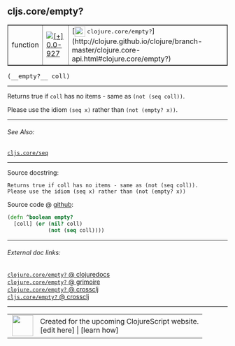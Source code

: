 ## cljs.core/empty?



 <table border="1">
<tr>
<td>function</td>
<td><a href="https://github.com/cljsinfo/cljs-api-docs/tree/0.0-927"><img valign="middle" alt="[+] 0.0-927" title="Added in 0.0-927" src="https://img.shields.io/badge/+-0.0--927-lightgrey.svg"></a> </td>
<td>
[<img height="24px" valign="middle" src="http://i.imgur.com/1GjPKvB.png"> <samp>clojure.core/empty?</samp>](http://clojure.github.io/clojure/branch-master/clojure.core-api.html#clojure.core/empty?)
</td>
</tr>
</table>


 <samp>
(__empty?__ coll)<br>
</samp>

---

Returns true if `coll` has no items - same as `(not (seq coll))`.

Please use the idiom `(seq x)` rather than `(not (empty? x))`.

---


###### See Also:

[`cljs.core/seq`](cljs.core_seq.md)<br>

---


Source docstring:

```
Returns true if coll has no items - same as (not (seq coll)).
Please use the idiom (seq x) rather than (not (empty? x))
```


Source code @ [github](https://github.com/clojure/clojurescript/blob/r3058/src/cljs/cljs/core.cljs#L1542-L1546):

```clj
(defn ^boolean empty?
  [coll] (or (nil? coll)
             (not (seq coll))))
```

<!--
Repo - tag - source tree - lines:

 <pre>
clojurescript @ r3058
└── src
    └── cljs
        └── cljs
            └── <ins>[core.cljs:1542-1546](https://github.com/clojure/clojurescript/blob/r3058/src/cljs/cljs/core.cljs#L1542-L1546)</ins>
</pre>

-->

---



###### External doc links:

[`clojure.core/empty?` @ clojuredocs](http://clojuredocs.org/clojure.core/empty_q)<br>
[`clojure.core/empty?` @ grimoire](http://conj.io/store/v1/org.clojure/clojure/1.7.0-beta3/clj/clojure.core/empty%3F/)<br>
[`clojure.core/empty?` @ crossclj](http://crossclj.info/fun/clojure.core/empty%3F.html)<br>
[`cljs.core/empty?` @ crossclj](http://crossclj.info/fun/cljs.core.cljs/empty%3F.html)<br>

---

 <table>
<tr><td>
<img valign="middle" align="right" width="48px" src="http://i.imgur.com/Hi20huC.png">
</td><td>
Created for the upcoming ClojureScript website.<br>
[edit here] | [learn how]
</td></tr></table>

[edit here]:https://github.com/cljsinfo/cljs-api-docs/blob/master/cljsdoc/cljs.core_emptyQMARK.cljsdoc
[learn how]:https://github.com/cljsinfo/cljs-api-docs/wiki/cljsdoc-files

<!--

This information was too distracting to show to readers, but I'll leave it
commented here since it is helpful to:

- pretty-print the data used to generate this document
- and show how to retrieve that data



The API data for this symbol:

```clj
{:description "Returns true if `coll` has no items - same as `(not (seq coll))`.\n\nPlease use the idiom `(seq x)` rather than `(not (empty? x))`.",
 :return-type boolean,
 :ns "cljs.core",
 :name "empty?",
 :signature ["[coll]"],
 :history [["+" "0.0-927"]],
 :type "function",
 :related ["cljs.core/seq"],
 :full-name-encode "cljs.core_emptyQMARK",
 :source {:code "(defn ^boolean empty?\n  [coll] (or (nil? coll)\n             (not (seq coll))))",
          :title "Source code",
          :repo "clojurescript",
          :tag "r3058",
          :filename "src/cljs/cljs/core.cljs",
          :lines [1542 1546]},
 :full-name "cljs.core/empty?",
 :clj-symbol "clojure.core/empty?",
 :docstring "Returns true if coll has no items - same as (not (seq coll)).\nPlease use the idiom (seq x) rather than (not (empty? x))"}

```

Retrieve the API data for this symbol:

```clj
;; from Clojure REPL
(require '[clojure.edn :as edn])
(-> (slurp "https://raw.githubusercontent.com/cljsinfo/cljs-api-docs/catalog/cljs-api.edn")
    (edn/read-string)
    (get-in [:symbols "cljs.core/empty?"]))
```

-->
